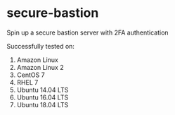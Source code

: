 # secure-bastion
Spin up a secure bastion server with 2FA authentication

Successfully tested on:
1. Amazon Linux
2. Amazon Linux 2
3. CentOS 7
4. RHEL 7
5. Ubuntu 14.04 LTS
6. Ubuntu 16.04 LTS
7. Ubuntu 18.04 LTS
